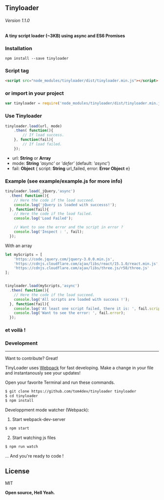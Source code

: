 

Tinyloader
------------
###### Version 1.1.0
**A tiny script loader (~3KB) using async and ES6 Promises**



### Installation
    npm install --save tinyloader


### Script tag
```html   
<script src="node_modules/tinyloader/dist/tinyloader.min.js"></script>
```

### or import in your project
```javascript
var tinyloader = require('node_modules/tinyloader/dist/tinyloader.min.js');
```

### Use Tinyloader
```javascript
tinyloader.load(url, mode)
	.then( function(){
		// If load success.
	}, function(fail){
		// If load failed.
	});
```
* url: **String** or **Array**
* mode: **String** *'async'* or *'defer'* (default: *'async'*)
* fail: **Object** { script: **String** url_failed, error: **Error Object** e}

### Example (see example/example.js for more info)
```javascript
tinyloader.load(_jQuery,'async')
  .then( function(){
    // Here the code if the load succeed.
    console.log('jQuery is loaded with successs!');
  }, function(fail){
    // Here the code if the load failed.
    console.log('Load Failed');

    // Want to see the error and the script in error ?
    console.log('Inspect : ', fail);
  });
```

With an array
```javascript
let myScripts = [
    'https://code.jquery.com/jquery-3.0.0.min.js',
    'https://cdnjs.cloudflare.com/ajax/libs/react/15.1.0/react.min.js',
    'https://cdnjs.cloudflare.com/ajax/libs/three.js/r58/three.js'
];


tinyloader.load(myScripts,'async')
  .then( function(){
    // Here the code if the load succeed.
    console.log('All scripts are loaded with success !');
  }, function(fail){
    console.log('At least one script failed, there it is: ', fail.script);
    console.log('Want to see the error: ', fail.error);
  });
```

### et voilà ! 


### Development
___
Want to contribute? Great!

TinyLoader uses [Webpack](https://webpack.github.io/docs/) for fast developing.
Make a change in your file and instantanously see your updates!

Open your favorite Terminal and run these commands.

```sh
$ git clone https://github.com/tom4dev/tinyloader tinyloader
$ cd tinyloader
$ npm install
```

Developpment mode watcher (Webpack):

1. Start webpack-dev-server
```sh
$ npm start 
```
2. Start watching js files
```sh
$ npm run watch 
```

... And you're ready to code !


License
----

MIT


**Open source, Hell Yeah.**
